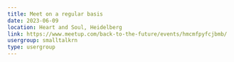 ```yaml
---
title: Meet on a regular basis
date: 2023-06-09
location: Heart and Soul, Heidelberg
link: https://www.meetup.com/back-to-the-future/events/hmcmfpyfcjbmb/
usergroup: smalltalkrn
type: usergroup
---
```

